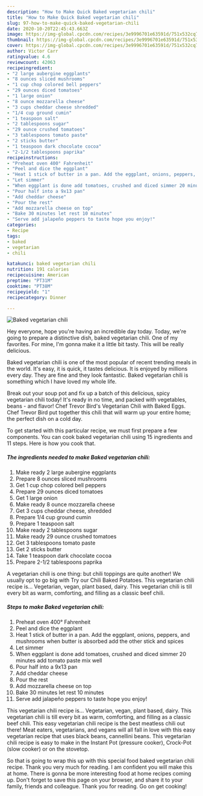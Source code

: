 ```yaml
---
description: "How to Make Quick Baked vegetarian chili"
title: "How to Make Quick Baked vegetarian chili"
slug: 97-how-to-make-quick-baked-vegetarian-chili
date: 2020-10-20T22:45:43.663Z
image: https://img-global.cpcdn.com/recipes/3e9996701e63591d/751x532cq70/baked-vegetarian-chili-recipe-main-photo.jpg
thumbnail: https://img-global.cpcdn.com/recipes/3e9996701e63591d/751x532cq70/baked-vegetarian-chili-recipe-main-photo.jpg
cover: https://img-global.cpcdn.com/recipes/3e9996701e63591d/751x532cq70/baked-vegetarian-chili-recipe-main-photo.jpg
author: Victor Carr
ratingvalue: 4.6
reviewcount: 42063
recipeingredient:
- "2 large aubergine eggplants"
- "8 ounces sliced mushrooms"
- "1 cup chop colored bell peppers"
- "29 ounces diced tomatoes"
- "1 large onion"
- "8 ounce mozzarella cheese"
- "3 cups cheddar cheese shredded"
- "1/4 cup ground cumin"
- "1 teaspoon salt"
- "2 tablespoons sugar"
- "29 ounce crushed tomatoes"
- "3 tablespoons tomato paste"
- "2 sticks butter"
- "1 teaspoon dark chocolate cocoa"
- "2-1/2 tablespoons paprika"
recipeinstructions:
- "Preheat oven 400° Fahrenheit"
- "Peel and dice the eggplant"
- "Heat 1 stick of butter in a pan. Add the eggplant, onions, peppers, and mushrooms when butter is absorbed add the other stick and spices"
- "Let simmer"
- "When eggplant is done add tomatoes, crushed and diced simmer 20 minutes add tomato paste mix well"
- "Pour half into a 9x13 pan"
- "Add cheddar cheese"
- "Pour the rest"
- "Add mozzarella cheese on top"
- "Bake 30 minutes let rest 10 minutes"
- "Serve add jalapeño peppers to taste hope you enjoy!"
categories:
- Recipe
tags:
- baked
- vegetarian
- chili

katakunci: baked vegetarian chili 
nutrition: 191 calories
recipecuisine: American
preptime: "PT31M"
cooktime: "PT38M"
recipeyield: "1"
recipecategory: Dinner

---
```



![Baked vegetarian chili](https://img-global.cpcdn.com/recipes/3e9996701e63591d/751x532cq70/baked-vegetarian-chili-recipe-main-photo.jpg)

Hey everyone, hope you're having an incredible day today. Today, we're going to prepare a distinctive dish, baked vegetarian chili. One of my favorites. For mine, I'm gonna make it a little bit tasty. This will be really delicious.

Baked vegetarian chili is one of the most popular of recent trending meals in the world. It's easy, it is quick, it tastes delicious. It is enjoyed by millions every day. They are fine and they look fantastic. Baked vegetarian chili is something which I have loved my whole life.

Break out your soup pot and fix up a batch of this delicious, spicy vegetarian chili today! It&#39;s ready in no time, and packed with vegetables, beans - and flavor! Chef Trevor Bird&#39;s Vegetarian Chili with Baked Eggs. Chef Trevor Bird put together this chili that will warm up your entire home; the perfect dish on a cold day.


To get started with this particular recipe, we must first prepare a few components. You can cook baked vegetarian chili using 15 ingredients and 11 steps. Here is how you cook that.

<!--inarticleads1-->

##### The ingredients needed to make Baked vegetarian chili:

1. Make ready 2 large aubergine eggplants
1. Prepare 8 ounces sliced mushrooms
1. Get 1 cup chop colored bell peppers
1. Prepare 29 ounces diced tomatoes
1. Get 1 large onion
1. Make ready 8 ounce mozzarella cheese
1. Get 3 cups cheddar cheese, shredded
1. Prepare 1/4 cup ground cumin
1. Prepare 1 teaspoon salt
1. Make ready 2 tablespoons sugar
1. Make ready 29 ounce crushed tomatoes
1. Get 3 tablespoons tomato paste
1. Get 2 sticks butter
1. Take 1 teaspoon dark chocolate cocoa
1. Prepare 2-1/2 tablespoons paprika


A vegetarian chili is one thing: but chili toppings are quite another! We usually opt to go big with Try our Chili Baked Potatoes. This vegetarian chili recipe is… Vegetarian, vegan, plant based, dairy. This vegetarian chili is till every bit as warm, comforting, and filling as a classic beef chili. 

<!--inarticleads2-->

##### Steps to make Baked vegetarian chili:

1. Preheat oven 400° Fahrenheit
1. Peel and dice the eggplant
1. Heat 1 stick of butter in a pan. Add the eggplant, onions, peppers, and mushrooms when butter is absorbed add the other stick and spices
1. Let simmer
1. When eggplant is done add tomatoes, crushed and diced simmer 20 minutes add tomato paste mix well
1. Pour half into a 9x13 pan
1. Add cheddar cheese
1. Pour the rest
1. Add mozzarella cheese on top
1. Bake 30 minutes let rest 10 minutes
1. Serve add jalapeño peppers to taste hope you enjoy!


This vegetarian chili recipe is… Vegetarian, vegan, plant based, dairy. This vegetarian chili is till every bit as warm, comforting, and filling as a classic beef chili. This easy vegetarian chili recipe is the best meatless chili out there! Meat eaters, vegetarians, and vegans will all fall in love with this easy vegetarian recipe that uses black beans, cannellini beans. This vegetarian chili recipe is easy to make in the Instant Pot (pressure cooker), Crock-Pot (slow cooker) or on the stovetop. 

So that is going to wrap this up with this special food baked vegetarian chili recipe. Thank you very much for reading. I am confident you will make this at home. There is gonna be more interesting food at home recipes coming up. Don't forget to save this page on your browser, and share it to your family, friends and colleague. Thank you for reading. Go on get cooking!
